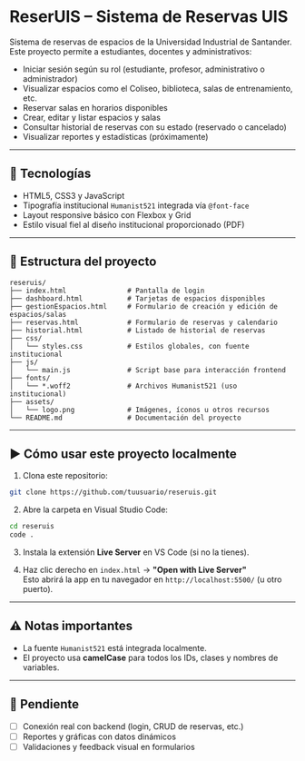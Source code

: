 # ReserUIS – Sistema de Reservas UIS

Sistema de reservas de espacios de la Universidad Industrial de Santander. Este proyecto permite a estudiantes, docentes y administrativos:

- Iniciar sesión según su rol (estudiante, profesor, administrativo o administrador)
- Visualizar espacios como el Coliseo, biblioteca, salas de entrenamiento, etc.
- Reservar salas en horarios disponibles
- Crear, editar y listar espacios y salas
- Consultar historial de reservas con su estado (reservado o cancelado)
- Visualizar reportes y estadísticas (próximamente)

---

## 🧩 Tecnologías

- HTML5, CSS3 y JavaScript
- Tipografía institucional `Humanist521` integrada vía `@font-face`
- Layout responsive básico con Flexbox y Grid
- Estilo visual fiel al diseño institucional proporcionado (PDF)

---

## 📁 Estructura del proyecto

```
reseruis/
├── index.html               # Pantalla de login
├── dashboard.html           # Tarjetas de espacios disponibles
├── gestionEspacios.html     # Formulario de creación y edición de espacios/salas
├── reservas.html            # Formulario de reservas y calendario
├── historial.html           # Listado de historial de reservas
├── css/
│   └── styles.css           # Estilos globales, con fuente institucional
├── js/
│   └── main.js              # Script base para interacción frontend
├── fonts/
│   └── *.woff2              # Archivos Humanist521 (uso institucional)
├── assets/
│   └── logo.png             # Imágenes, íconos u otros recursos
└── README.md                # Documentación del proyecto
```

---

## ▶️ Cómo usar este proyecto localmente

1. Clona este repositorio:
```bash
git clone https://github.com/tuusuario/reseruis.git
```

2. Abre la carpeta en Visual Studio Code:
```bash
cd reseruis
code .
```

3. Instala la extensión **Live Server** en VS Code (si no la tienes).

4. Haz clic derecho en `index.html` → **"Open with Live Server"**  
   Esto abrirá la app en tu navegador en `http://localhost:5500/` (u otro puerto).

---

## ⚠️ Notas importantes

- La fuente `Humanist521` está integrada localmente.
- El proyecto usa **camelCase** para todos los IDs, clases y nombres de variables.

---

## 🚧 Pendiente

- [ ] Conexión real con backend (login, CRUD de reservas, etc.)
- [ ] Reportes y gráficas con datos dinámicos
- [ ] Validaciones y feedback visual en formularios
